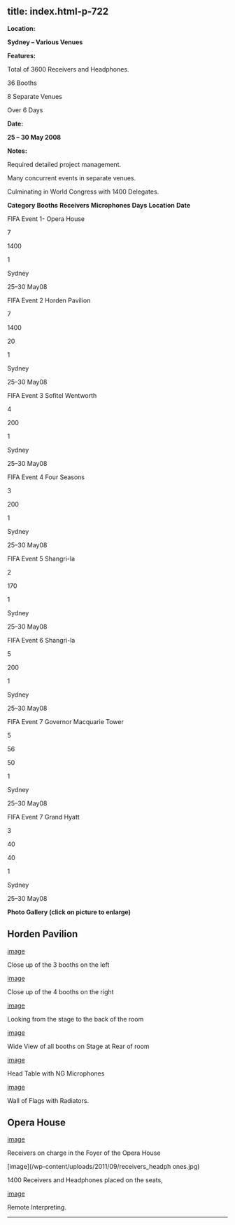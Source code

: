  title: index.html-p-722
----------------------------------------------------------

**Location:**

**Sydney – Various Venues**

**Features:**

Total of 3600 Receivers and Headphones.

36 Booths

8 Separate Venues

Over 6 Days

**Date:**

**25 – 30 May 2008**

**Notes:**

Required detailed project management.

Many concurrent events in separate venues.

Culminating in World Congress with 1400 Delegates.

**Category** **Booths** **Receivers** **Microphones** **Days** **Location** **Date**

FIFA Event 1- Opera House

7

1400

1

Sydney

25–30 May08

FIFA Event 2 Horden Pavilion

7

1400

20

1

Sydney

25–30 May08

FIFA Event 3 Sofitel Wentworth

4

200

1

Sydney

25–30 May08

FIFA Event 4 Four Seasons

3

200

1

Sydney

25–30 May08

FIFA Event 5 Shangri-la

2

170

1

Sydney

25–30 May08

FIFA Event 6 Shangri-la

5

200

1

Sydney

25–30 May08

FIFA Event 7 Governor Macquarie Tower

5

56

50

1

Sydney

25–30 May08

FIFA Event 7 Grand Hyatt

3

40

40

1

Sydney

25–30 May08

**Photo Gallery (click on picture to enlarge)**

## Horden Pavilion

[image](picture)

Close up of the 3 booths on the left

[image](picture)

Close up of the 4 booths on the right

[image](picture)

Looking from the stage to the back of the room

[image](picture)

Wide View of all booths on Stage at Rear of room

[image](picture)

Head Table with NG Microphones

[image](picture)

Wall of Flags with Radiators.

## Opera House

[image](picture)

Receivers on charge in the Foyer of the Opera House

[image](/wp-content/uploads/2011/09/receivers_headph ones.jpg)

1400 Receivers and Headphones placed on the seats,

[image](/wp-content/uploads/2011/09/remote_interpreting.jpg)

Remote Interpreting.




----------------------------------------------------------
